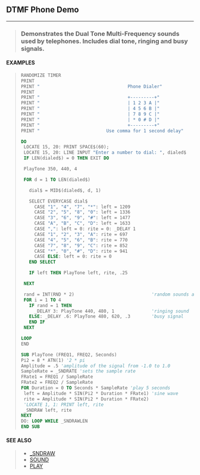 ## DTMF Phone Demo
---
<blockquote>

### Demonstrates the Dual Tone Multi-Frequency sounds used by telephones. Includes dial tone, ringing and busy signals.

</blockquote>

#### EXAMPLES

<blockquote>

```vb
RANDOMIZE TIMER
PRINT
PRINT "                                 Phone Dialer"
PRINT
PRINT "                                 +---------+"
PRINT "                                 | 1 2 3 A |"
PRINT "                                 | 4 5 6 B |"
PRINT "                                 | 7 8 9 C |"
PRINT "                                 | * 0 # D |"
PRINT "                                 +---------+"
PRINT "                         Use comma for 1 second delay"

DO
 LOCATE 15, 20: PRINT SPACE$(60);
 LOCATE 15, 20: LINE INPUT "Enter a number to dial: ", dialed$
 IF LEN(dialed$) = 0 THEN EXIT DO

 PlayTone 350, 440, 4

 FOR d = 1 TO LEN(dialed$)

   dial$ = MID$(dialed$, d, 1)

   SELECT EVERYCASE dial$
     CASE "1", "4", "7", "*": left = 1209
     CASE "2", "5", "8", "0": left = 1336
     CASE "3", "6", "9", "#": left = 1477
     CASE "A", "B", "C", "D": left = 1633
     CASE ",": left = 0: rite = 0: _DELAY 1
     CASE "1", "2", "3", "A": rite = 697
     CASE "4", "5", "6", "B": rite = 770
     CASE "7", "8", "9", "C": rite = 852
     CASE "*", "0", "#", "D": rite = 941
     CASE ELSE: left = 0: rite = 0
   END SELECT

   IF left THEN PlayTone left, rite, .25

 NEXT

 rand = INT(RND * 2)                             'random sounds after dial
 FOR i = 1 TO 4
   IF rand = 1 THEN
     _DELAY 3: PlayTone 440, 480, 1              'ringing sound
   ELSE: _DELAY .6: PlayTone 480, 620, .3        'busy signal
   END IF
 NEXT

LOOP
END

SUB PlayTone (FREQ1, FREQ2, Seconds)
Pi2 = 8 * ATN(1) '2 * pi
Amplitude = .5 'amplitude of the signal from -1.0 to 1.0
SampleRate = _SNDRATE 'sets the sample rate
FRate1 = FREQ1 / SampleRate
FRate2 = FREQ2 / SampleRate
FOR Duration = 0 TO Seconds * SampleRate 'play 5 seconds
 left = Amplitude * SIN(Pi2 * Duration * FRate1) 'sine wave
 rite = Amplitude * SIN(Pi2 * Duration * FRate2)
 'LOCATE 1, 1: PRINT left, rite
 _SNDRAW left, rite
NEXT
DO: LOOP WHILE _SNDRAWLEN
END SUB
```
  

</blockquote>

#### SEE ALSO

<blockquote>

* [_SNDRAW](./_SNDRAW.md)
* [SOUND](./SOUND.md)
* [PLAY](./PLAY.md)

</blockquote>
